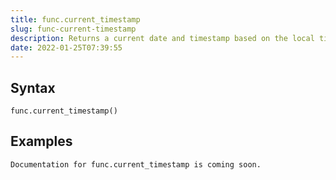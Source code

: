 ```yaml
---
title: func.current_timestamp
slug: func-current-timestamp
description: Returns a current date and timestamp based on the local time zone and start of current transaction
date: 2022-01-25T07:39:55
---
```



## Syntax



```
func.current_timestamp()
```


## Examples



```
Documentation for func.current_timestamp is coming soon.
```
